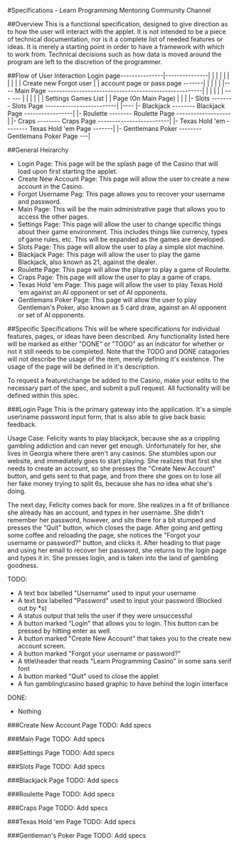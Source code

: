 #Specifications - Learn Programming Mentoring Community Channel

##Overview
This is a functional specification, designed to give direction as to how the user will interact with the applet. 
It is not intended to be a piece of technical documentation, nor is it a complete list of needed features or ideas.
It is merely a starting point in order to have a framework with which to work from. Technical decisions such as how data
is moved around the program are left to the discretion of the programmer.

##Flow of User Interaction
            Login page---------------|---------------|
            |       |                |               |
            |       |                |               |
            |    Create new      Forgot user         |
            |    account page    or pass page -------|
            |       |
            |       |
      |---- Main Page ------------------------------------------------------|
      |     |       |                                                       |
      |   ---       ---                                                     |
      |   |           |                                                     |
      | Settings      Games List                                            |
      |   Page      (On Main Page)                                          |
      |   |           |- Slots -------- Slots Page -------------------------|
      |----           |- Blackjack -------- Blackjack Page -----------------|
                      |- Roulette -------- Roulette Page -------------------|
                      |- Craps -------- Craps Page -------------------------|
                      |- Texas Hold 'em -------- Texas Hold 'em Page -------|
                      |- Gentlemans Poker -------- Gentlemans Poker Page ---|

##General Heirarchy
   - Login Page: This page will be the splash page of the Casino that will load upon first starting the applet.
   - Create New Account Page: This page will allow the user to create a new account in the Casino.
   - Forgot Username Pag: This page allows you to recover your username and password.
   - Main Page: This will be the main administrative page that allows you to access the other pages.
   - Settings Page: This page will allow the user to change specific things about their game environment.
     This includes things like currency, types of game rules, etc. This will be expanded as the games are developed.
   - Slots Page: This page will allow the user to play a simple slot machine.
   - Blackjack Page: This page will allow the user to play the game Blackjack, also known as 21, against the dealer.
   - Roulette Page: This page will allow the player to play a game of Roulette.
   - Craps Page: This page will allow the user to play a game of craps.
   - Texas Hold 'em Page: This page will allow the user to play Texas Hold 'em against an AI opponent or set of AI opponents.
   - Gentlemans Poker Page: This page will allow the user to play Gentleman's Poker, also known as 5 card draw, against an AI opponent or set of AI opponents.
    
##Specific Specifications
   This will be where specifications for individual features, pages, or ideas have been described. Any functionality listed here will be marked as either
   "DONE" or "TODO" as an indicator for whether or not it still needs to be completed. Note that the TODO and DONE catagories will not describe the usage 
   of the item, merely defining it's existence. The usage of the page will be defined in it's description.
   
   To request a feature\change be added to the Casino, make your edits to the necessary part of the spec, and submit a pull request. All fuctionality will be defined within this spec.

###Login Page
This is the primary gateway into the application. It's a simple user\name password input form,
that is also able to give back basic feedback.

Usage Case:
Felicity wants to play blackjack, because she as a crippling gambling addiction and can never get enough. Unfortunately for her,
she lives in Georgia where there aren't any casinos. She stumbles upon our website, and immediately goes to start playing. She 
realizes that first she needs to create an account, so she presses the "Create New Account" button, and gets sent to that page,
and from there she goes on to lose all her fake money trying to split 6s, because she has no idea what she's doing.

The next day, Felicity comes back for more. She realizes in a fit of brilliance she already has an account, and types in her username.
She didn't remember her password, however, and sits there for a bit stumped and presses the "Quit" button, which closes the page. 
After going and getting some coffee and reloading the page, she notices the "Forgot your username or password?" button, and clicks it. 
After heading to that page and using her email to recover her password, she returns to the login page and types it in.
She presses login, and is taken into the land of gambling goodness.

TODO:
- A text box labelled "Username" used to input your username
- A text box labelled "Password" used to input your password (Blocked out by *s)
- A status output that tells the user if they were unsuccessful
- A button marked "Login" that allows you to login. This button can be pressed by hitting enter as well.
- A button marked "Create New Account" that takes you to the create new account screen.
- A button marked "Forgot your username or password?"
- A title\header that reads "Learn Programming Casino" in some sans serif font
- A button marked "Quit" used to close the applet
- A fun gambling\casino based graphic to have behind the login interface

DONE:
- Nothing

###Create New Account Page
TODO: Add specs

###Main Page
TODO: Add specs

###Settings Page
TODO: Add specs

###Slots Page
TODO: Add specs

###Blackjack Page
TODO: Add specs

###Roulette Page
TODO: Add specs

###Craps Page
TODO: Add specs

###Texas Hold 'em Page
TODO: Add specs

###Gentleman's Poker Page
TODO: Add specs